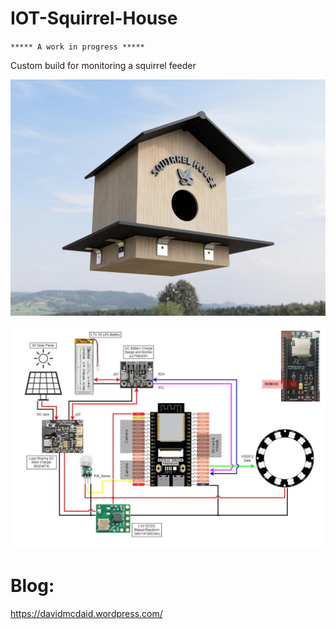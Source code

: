 # IOT-Squirrel-House

`***** A work in progress ***** ` 

Custom build for monitoring a squirrel feeder

![](other/Render_2.jpg)

![](other/sys_diag_v1.jpg)

# Blog:

https://davidmcdaid.wordpress.com/
